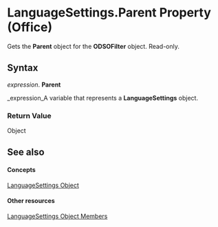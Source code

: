 
# LanguageSettings.Parent Property (Office)

Gets the  **Parent** object for the **ODSOFilter** object. Read-only.


## Syntax

 _expression_. **Parent**

 _expression_A variable that represents a  **LanguageSettings** object.


### Return Value

Object


## See also


#### Concepts


 [LanguageSettings Object](936f7d61-87e5-e153-08d4-f8c5c8ef0710.md)
#### Other resources


 [LanguageSettings Object Members](068383c2-78f1-2299-2087-9eaa3409e6fe.md)
